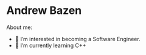 # Andrew Bazen

About me:
- 👀 I’m interested in becoming a Software Engineer.
- 🌱 I’m currently learning C++


<!---
AndrewBazen/AndrewBazen is a ✨ special ✨ repository because its `README.md` (this file) appears on your GitHub profile.
You can click the Preview link to take a look at your changes.
--->

